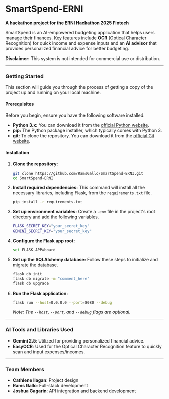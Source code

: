 # SmartSpend-ERNI

**A hackathon project for the ERNI Hackathon 2025 Fintech**

SmartSpend is an AI-empowered budgeting application that helps users manage their finances. Key features include **OCR** (Optical Character Recognition) for quick income and expense inputs and an **AI advisor** that provides personalized financial advice for better budgeting.

**Disclaimer:** This system is not intended for commercial use or distribution.

---

### **Getting Started**

This section will guide you through the process of getting a copy of the project up and running on your local machine.

#### **Prerequisites**

Before you begin, ensure you have the following software installed:

* **Python 3.x:** You can download it from the [official Python website](https://www.python.org/downloads/).
* **pip:** The Python package installer, which typically comes with Python 3.
* **git:** To clone the repository. You can download it from the [official Git website](https://git-scm.com/downloads/).

#### **Installation**

1.  **Clone the repository:**
    ```bash
    git clone https://github.com/RamsGallo/SmartSpend-ERNI.git
    cd SmartSpend-ERNI
    ```

2.  **Install required dependencies:**
    This command will install all the necessary libraries, including Flask, from the `requirements.txt` file.
    ```bash
    pip install -r requirements.txt
    ```

3.  **Set up environment variables:**
    Create a `.env` file in the project's root directory and add the following variables.
    ```bash
    FLASK_SECRET_KEY="your_secret_key"
    GEMINI_SECRET_KEY="your_secret_key"
    ```

4.  **Configure the Flask app root:**
    ```bash
    set FLASK_APP=board
    ```

5.  **Set up the SQLAlchemy database:**
    Follow these steps to initialize and migrate the database.
    ```bash
    flask db init
    flask db migrate -m "comment_here"
    flask db upgrade
    ```

6.  **Run the Flask application:**
    ```bash
    flask run --host=0.0.0.0 --port=8080 --debug
    ```
    _Note: The `--host`, `--port`, and `--debug` flags are optional._

---

### **AI Tools and Libraries Used**

* **Gemini 2.5**: Utilized for providing personalized financial advice.
* **EasyOCR**: Used for the Optical Character Recognition feature to quickly scan and input expenses/incomes.

---

### **Team Members**

* **Cathlene Ilagan**: Project design
* **Rams Gallo**: Full-stack development
* **Joshua Gagarin**: API integration and backend development
